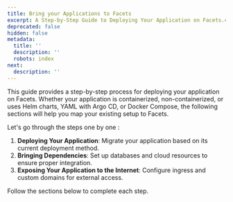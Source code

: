 ```yaml
---
title: Bring your Applications to Facets
excerpt: A Step-by-Step Guide to Deploying Your Application on Facets.cloud
deprecated: false
hidden: false
metadata:
  title: ''
  description: ''
  robots: index
next:
  description: ''
---
```

This guide provides a step-by-step process for deploying your application on Facets. Whether your application is containerized, non-containerized, or uses Helm charts, YAML with Argo CD, or Docker Compose, the following sections will help you map your existing setup to Facets.  

Let's go through the steps one by one :

1. **Deploying Your Application**: Migrate your application based on its current deployment method.  
2. **Bringing Dependencies**: Set up databases and cloud resources to ensure proper integration.  
3. **Exposing Your Application to the Internet**: Configure ingress and custom domains for external access.  

Follow the sections below to complete each step.